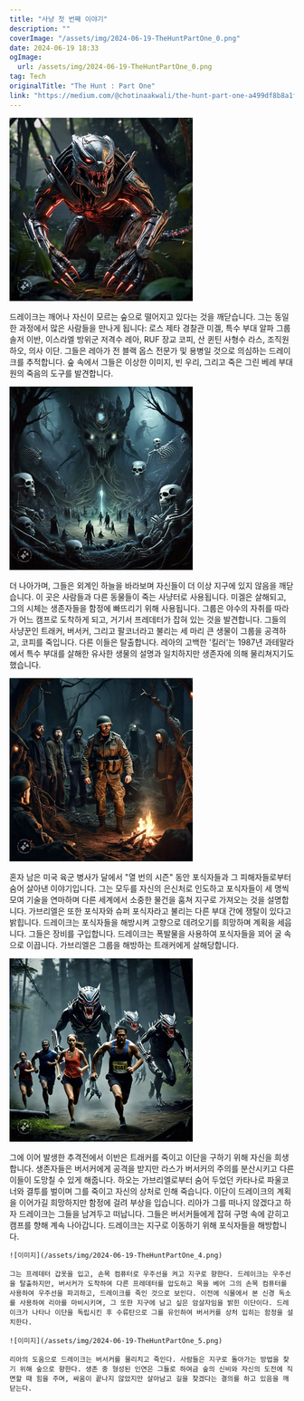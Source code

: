 ```yaml
---
title: "사냥 첫 번째 이야기"
description: ""
coverImage: "/assets/img/2024-06-19-TheHuntPartOne_0.png"
date: 2024-06-19 18:33
ogImage: 
  url: /assets/img/2024-06-19-TheHuntPartOne_0.png
tag: Tech
originalTitle: "The Hunt : Part One"
link: "https://medium.com/@chotinaakwali/the-hunt-part-one-a499df8b8a1f"
---
```



<img src="/assets/img/2024-06-19-TheHuntPartOne_0.png" />

드레이크는 깨어나 자신이 모르는 숲으로 떨어지고 있다는 것을 깨닫습니다. 그는 동일한 과정에서 많은 사람들을 만나게 됩니다: 로스 제타 경찰관 미겔, 특수 부대 알파 그룹 솔저 이반, 이스라엘 방위군 저격수 레아, RUF 장교 코피, 산 퀸틴 사형수 라스, 조직원 하오, 의사 이단. 그들은 레아가 전 블랙 옵스 전문가 및 용병일 것으로 의심하는 드레이크를 추적합니다. 숲 속에서 그들은 이상한 이미지, 빈 우리, 그리고 죽은 그린 베레 부대원의 죽음의 도구를 발견합니다.

<img src="/assets/img/2024-06-19-TheHuntPartOne_1.png" />

더 나아가며, 그들은 외계인 하늘을 바라보며 자신들이 더 이상 지구에 있지 않음을 깨닫습니다. 이 곳은 사람들과 다른 동물들이 죽는 사냥터로 사용됩니다. 미겔은 살해되고, 그의 시체는 생존자들을 함정에 빠뜨리기 위해 사용됩니다. 그룹은 야수의 자취를 따라가 어느 캠프로 도착하게 되고, 거기서 프레데터가 잡혀 있는 것을 발견합니다. 그들의 사냥꾼인 트래커, 버서커, 그리고 팔코너라고 불리는 세 마리 큰 생물이 그룹을 공격하고, 코피를 죽입니다. 다른 이들은 탈출합니다. 레아의 고백한 '킬러'는 1987년 과테말라에서 특수 부대를 살해한 유사한 생물의 설명과 일치하지만 생존자에 의해 물리쳐지기도 했습니다.

<div class="content-ad"></div>

![TheHuntPartOne_2.png](/assets/img/2024-06-19-TheHuntPartOne_2.png)

혼자 남은 미국 육군 병사가 달에서 "열 번의 시즌" 동안 포식자들과 그 피해자들로부터 숨어 살아낸 이야기입니다. 그는 모두를 자신의 은신처로 인도하고 포식자들이 세 명씩 모여 기술을 연마하며 다른 세계에서 소중한 물건을 훔쳐 지구로 가져오는 것을 설명합니다. 가브리엘은 또한 포식자와 슈퍼 포식자라고 불리는 다른 부대 간에 쟁탈이 있다고 밝힙니다. 드레이크는 포식자들을 해방시켜 고향으로 데려오기를 희망하며 계획을 세웁니다. 그들은 장비를 구입합니다. 드레이크는 폭발물을 사용하여 포식자들을 꾀어 굴 속으로 이끕니다. 가브리엘은 그룹을 해방하는 트래커에게 살해당합니다.

![TheHuntPartOne_3.png](/assets/img/2024-06-19-TheHuntPartOne_3.png)

그에 이어 발생한 추격전에서 이반은 트래커를 죽이고 이단을 구하기 위해 자신을 희생합니다. 생존자들은 버서커에게 공격을 받지만 라스가 버서커의 주의를 분산시키고 다른 이들이 도망칠 수 있게 해줍니다. 하오는 가브리엘로부터 숨어 두었던 카타나로 파울코너와 결투를 벌이며 그를 죽이고 자신의 상처로 인해 죽습니다. 이단이 드레이크의 계획을 이어가길 희망하지만 함정에 걸려 부상을 입습니다. 리아가 그를 떠나지 않겠다고 하자 드레이크는 그들을 남겨두고 떠납니다. 그들은 버서커들에게 잡혀 구멍 속에 갇히고 캠프를 향해 계속 나아갑니다. 드레이크는 지구로 이동하기 위해 포식자들을 해방합니다.

<div class="content-ad"></div>

```
![이미지](/assets/img/2024-06-19-TheHuntPartOne_4.png)

그는 프레데터 갑옷을 입고, 손목 컴퓨터로 우주선을 켜고 지구로 향한다. 드레이크는 우주선을 탈출하지만, 버서커가 도착하여 다른 프레데터를 압도하고 목을 베어 그의 손목 컴퓨터를 사용하여 우주선을 파괴하고, 드레이크를 죽인 것으로 보인다. 이전에 식물에서 본 신경 독소를 사용하여 리아를 마비시키며, 그 또한 지구에 남고 싶은 암살자임을 밝힌 이단이다. 드레이크가 나타나 이단을 독립시킨 후 수류탄으로 그를 유인하여 버서커를 상처 입히는 함정을 설치한다.

![이미지](/assets/img/2024-06-19-TheHuntPartOne_5.png)

리아의 도움으로 드레이크는 버서커를 물리치고 죽인다. 사람들은 지구로 돌아가는 방법을 찾기 위해 숲으로 향한다. 생존 중 형성된 인연은 그들로 하여금 숲의 신비와 자신의 도전에 직면할 때 힘을 주며, 싸움이 끝나지 않았지만 살아남고 길을 찾겠다는 결의를 하고 있음을 깨닫는다.
```
